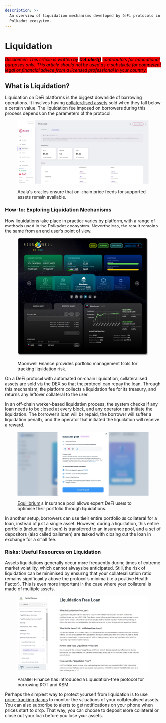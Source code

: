 ```yaml
---
description: >-
  An overview of liquidation mechanisms developed by DeFi protocols in the
  Polkadot ecosystem.
---
```


# Liquidation

_<mark style="background-color:red;">Disclaimer: This article is written by</mark> <mark style="background-color:red;"></mark><mark style="background-color:red;">**Dot.alert()**</mark> <mark style="background-color:red;"></mark><mark style="background-color:red;">contributors for educational purposes only. This article should not be used as a substitute for competent legal or financial advice from a licensed professional in your country.</mark>_



## What is Liquidation?

Liquidation on DeFi platforms is the biggest downside of borrowing operations. It involves having [collateralised assets](collateralisation.md) sold when they fall below a certain value. The liquidation fee imposed on borrowers during this process depends on the parameters of the protocol.

<figure><img src="../../../.gitbook/assets/O_BorrowingAcala.JPG" alt="Acala network&#x27;s dashboard showing aggregated price feeds for ACA, DOT, and USDC assets."><figcaption><p>Acala's oracles ensure that on-chain price feeds for supported assets remain available. </p></figcaption></figure>



### How-to: Exploring Liquidation Mechanisms <a href="#d0cc" id="d0cc"></a>

How liquidations take place in practice varies by platform, with a range of methods used in the Polkadot ecosystem. Nevertheless, the result remains the same from an end user’s point of view.

<figure><img src="../../../.gitbook/assets/O_BorrowingHealthFactor.png" alt="The portfolio management dashboard of Moonwell Finance showing a user&#x27;s portfolio details such as balances and borrowed GLMR."><figcaption><p>Moonwell Finance provides portfolio management tools for tracking liquidation risk. </p></figcaption></figure>

On a DeFi protocol with automated on-chain liquidation, collateralised assets are sold via the DEX so that the protocol can repay the loan. Through this mechanism, the platform collects a liquidation fee for its treasury, and returns any leftover collateral to the user.

In an off-chain worker-based liquidation process, the system checks if any loan needs to be closed at every block, and any operator can initiate the liquidation. The borrower’s loan will be repaid, the borrower will suffer a liquidation penalty, and the operator that initiated the liquidation will receive a reward.

<figure><img src="../../../.gitbook/assets/O_BorrowingEquilibrium.JPG" alt="The requirements for participating in Equilibrium network&#x27;s insurance pool."><figcaption><p><a href="https://app.equilibrium.io/earn?action=insurance-pool-learn-more">Equilibrium</a>'s Insurance pool allows expert DeFi users to optimise their portfolio through liquidations.  </p></figcaption></figure>

In another setup, borrowers can use their entire portfolio as collateral for a loan, instead of just a single asset. However, during a liquidation, this entire portfolio (including the loan) is transferred to an insurance pool, and a set of depositors (also called bailsmen) are tasked with closing out the loan in exchange for a small fee.



### Risks: Useful Resources on Liquidation <a href="#b36b" id="b36b"></a>

Assets liquidations generally occur more frequently during times of extreme market volatility, which cannot always be anticipated. Still, the risk of liquidation can be minimised by ensuring that your collateralisation ratio remains significantly above the protocol’s minima (i.e a positive Health Factor). This is even more important in the case where your collateral is made of multiple assets.

<figure><img src="../../../.gitbook/assets/O_BorrowingFree.JPG" alt="An explanation of the Liquidation free loan feature on Parallel Finance."><figcaption><p>Parallel Finance has introduced a Liquidation-free protocol for borrowing DOT and KSM.</p></figcaption></figure>

Perhaps the simplest way to protect yourself from liquidation is to use [price-tracking dapps](../swapping/portfolio-management.md) to monitor the valuations of your collateralised assets. You can also subscribe to alerts to get notifications on your phone when prices start to drop. That way, you can choose to deposit more collateral or close out your loan before you lose your assets.

